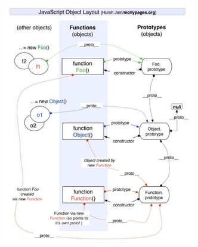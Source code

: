 ![image-20250121111635833](https://raw.githubusercontent.com/tinfengyee/Study/main/images/20250121111655420.png)
